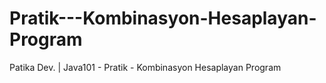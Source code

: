 # Pratik---Kombinasyon-Hesaplayan-Program
Patika Dev. | Java101 - Pratik - Kombinasyon Hesaplayan Program
